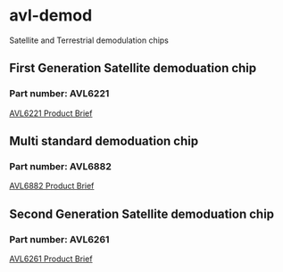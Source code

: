 # avl-demod
Satellite and Terrestrial demodulation chips 

## First Generation Satellite demoduation chip
### Part number: AVL6221
  [AVL6221 Product Brief](https://github.com/availink/avl-demod/blob/master/AVL6211/AVL6211_databrief.pdf)

## Multi standard demoduation chip
### Part number: AVL6882
  [AVL6882 Product Brief](https://github.com/availink/avl-demod/blob/master/AVL6882/AVL6882_product_brief.pdf)

## Second Generation Satellite demoduation chip
### Part number: AVL6261
  [AVL6261 Product Brief](https://github.com/availink/avl-demod/blob/master/AVL6261/AVL6261_product_brief.pdf)
  
  

